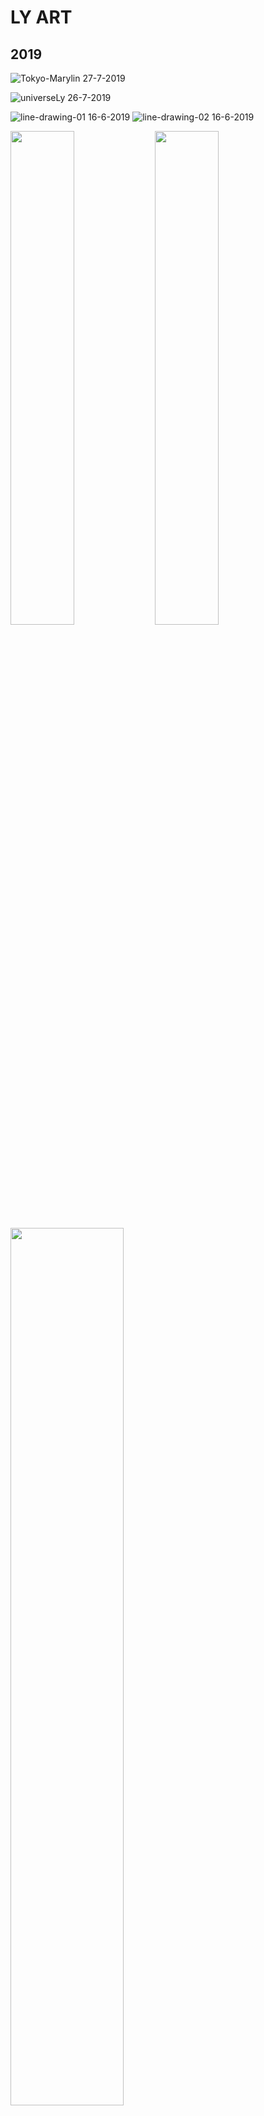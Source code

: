 # LY ART 


## 2019

![Tokyo-Marylin](../images/Tokyo-Marylin.png)
27-7-2019

![universeLy](../images/universeLy.png)
26-7-2019

![line-drawing-01](../images/line-drawing-01.jpg)
16-6-2019
![line-drawing-02](../images/line-drawing-02.jpg)
16-6-2019

<div float="left" width="100%">
  <img src="docs/images/vocdoni-1.png" width="45%" />
  <img src="docs/images/vocdoni-2.png" width="45%" /> 
  <img src="docs/images/vocdoni-3.png" width="60%" /> 
</div>

7-6-2019 See this drawings in [Vocdoni](https://vocdoni.io/) 

![cyborg-01](../images/cyborg-01.png)
21-5-2019
![cyborg-02](../images/cyborg-02.png)
21-5-2019
![cyborg-03](../images/cyborg-03.png)
21-5-2019

![carrots](../images/carrots.png)
16-3-2019
![carrot-evolving](../images/carrot-evolving.png)
25-3-2019

![Ly portrait tiles](../images/LyPortraitTiles.png)
25-3-2019

![Fatou-Matta](../images/FatouMatta.png)
12-3-2019

![Aja](../images/aja.png)   


## 2018

<div float="left" width="100%">
  <img src="docs/images/cryptoXmas1.png" width="40%" />
  <img src="docs/images/cryptoXmas2.png" width="40%" /> 
  <img src="docs/images/cryptoXmas3.png" width="40%" /> 
  <img src="docs/images/cryptoXmas4.png" width="40%" /> 
</div>

20-12-2019 To support Venezuela with [Crypto Xmas](https://cryptoxmas.xyz/) project

![simple-dreamcatcher-black](../images/simple_dreamcatcher_black.jpg)
20-9-2018   To support the awesome [Giveth](https://giveth.io/) team
![simple-dreamcatcher-watercolor](../images/simple_dreamcatcher_watercolor_vertical.jpg)
20-9-2018   To support the awesome [Giveth](https://giveth.io/) team
![Giveth-dreamcatcher-white](../images/Giveth_dreamcatcher_white.jpg)
20-9-2018   To support the awesome [Giveth](https://giveth.io/) team
![Giveth-dreamcatcher-black](../images/Giveth_dreamcatcher_black.jpg)
20-9-2018   To support the awesome [Giveth](https://giveth.io/) team


![Aglow-kids](../images/aglowkids1.png)   
29-10-2018
![Aglow-kids](../images/aglowkids2.jpg)   
29-10-2018
See this drawings in [AglowKids](http://www.aglowkids.com/)  


![3wordChallenge1](../images/3wordChallenge1.jpg)
23-6-2018

![3wordChallenge3](../images/3wordChallenge3.jpg)
2-6-2018

![3wordChallenge5](../images/3wordChallenge5.jpg)
1-6-2018 

![3wordChallenge6](../images/3wordChallenge6.jpg)
31-5-2018

![xa-trust](../images/xa.jpg) 
30-5-2018

![3wordChallenge4](../images/3wordChallenge4.jpg)
30-5-2018 

![wrap](../images/wrap.jpg) 
30-5-2018  Watch [this](https://www.youtube.com/watch?v=bmYIgbj8ZMI)!!

![3wordChallenge2](../images/3wordChallenge2.jpg)
29-5-2018

![calsots](../images/calsots.jpg)
21-3-2018

![mickey-mouse](../images/mickeyMouse.jpg)
20-3-2018

![dailyChallenge](../images/dailyChallenge.jpg)
8-3-2018

![bug](../images/bug.jpg)
5-3-2018    

## 2017

![martin-karol-xmas](../images/martin-karol.png) 
20-12-2017

![igualada-xmas](../images/xmas2017.png) 
15-12-2017

![catalan-tongue](../images/catalan-tongue.jpg)
19-10-2017

![dump-communication](../images/communication.jpg)

23-9-2017

![ly-running-sketch](../images/ly-running.jpg  ':size=300%') ![ly-running-refined](../images/ly-running-cropped.png  ':size=350%')

20-9-2017

